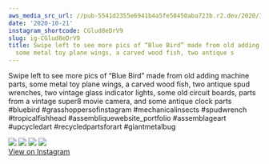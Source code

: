 ```yaml
---
aws_media_src_url: //pub-5541d2355e6941b4a5fe50450aba723b.r2.dev/2020/10/2020-10-21_02-51-47_UTC_4.jpg
date: '2020-10-21'
instagram_shortcode: CGlud8eDrV9
slug: ig-CGlud8eDrV9
title: Swipe left to see more pics of “Blue Bird” made from old adding machine parts,
  some metal toy plane wings, a carved wood fish, two antique s
---
```


Swipe left to see more pics of “Blue Bird” made from old adding machine parts, some metal toy plane wings, a carved wood fish, two antique spud wrenches, two vintage glass indicator lights, some old circuit boards, parts from a vintage super8 movie camera, and some antique clock parts #bluebird #grasshoppersofinstagram #mechanicalinsects #spudwrench #tropicalfishhead #assembliquewebsite\_portfolio #assemblageart #upcycledart #recycledpartsforart #giantmetalbug 

![](//pub-5541d2355e6941b4a5fe50450aba723b.r2.dev/2020/10/2020-10-21_02-51-47_UTC_4.jpg) ![](//pub-5541d2355e6941b4a5fe50450aba723b.r2.dev/2020/10/2020-10-21_02-51-47_UTC_1.jpg) ![](//pub-5541d2355e6941b4a5fe50450aba723b.r2.dev/2020/10/2020-10-21_02-51-47_UTC_3.jpg) ![](//pub-5541d2355e6941b4a5fe50450aba723b.r2.dev/2020/10/2020-10-21_02-51-47_UTC_2.jpg)   
[View on Instagram](https://www.instagram.com/p/CGlud8eDrV9/)